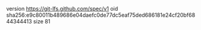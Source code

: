 version https://git-lfs.github.com/spec/v1
oid sha256:e9c80011b489686e04daefc0de77dc5eaf75ded686181e24cf20bf6844344413
size 81
